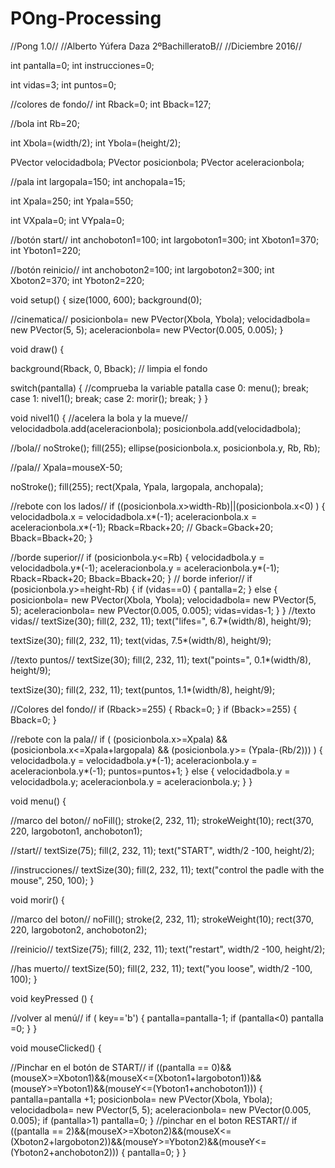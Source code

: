 # POng-Processing
//Pong 1.0//
//Alberto Yúfera Daza 2ºBachilleratoB//
//Diciembre 2016//

int pantalla=0;
int instrucciones=0;

int vidas=3;
int puntos=0;

//colores de fondo//
int Rback=0;
int Bback=127;

//bola
int Rb=20;

int Xbola=(width/2);
int Ybola=(height/2);

PVector velocidadbola;
PVector posicionbola;
PVector aceleracionbola;

//pala
int largopala=150;
int anchopala=15;

int Xpala=250;
int Ypala=550;

int VXpala=0;
int VYpala=0;

//botón start//
int anchoboton1=100;
int largoboton1=300;
int Xboton1=370;
int Yboton1=220;

//botón reinicio//
int anchoboton2=100;
int largoboton2=300;
int Xboton2=370;
int Yboton2=220;

void setup() {
  size(1000, 600);
  background(0);

  //cinematica//
  posicionbola= new PVector(Xbola, Ybola);
  velocidadbola= new PVector(5, 5);
  aceleracionbola= new PVector(0.005, 0.005);
}


void draw() {

  background(Rback, 0, Bback); // limpia el fondo

  switch(pantalla) { //comprueba la variable patalla
  case 0:
    menu();
    break;
  case 1:
    nivel1();
    break;
  case 2:
    morir();
    break;
  }
}


void nivel1() {
//acelera la bola y la mueve//
  velocidadbola.add(aceleracionbola);
  posicionbola.add(velocidadbola);

  //bola//
  noStroke();
  fill(255);
  ellipse(posicionbola.x, posicionbola.y, Rb, Rb);

  //pala//
  Xpala=mouseX-50;

  noStroke();
  fill(255);
  rect(Xpala, Ypala, largopala, anchopala);

  //rebote con los lados//
  if ((posicionbola.x>width-Rb)||(posicionbola.x<0) ) {
    velocidadbola.x = velocidadbola.x*(-1);
    aceleracionbola.x = aceleracionbola.x*(-1);
    Rback=Rback+20;
    //   Gback=Gback+20;
    Bback=Bback+20;
  }

  //borde superior//
  if (posicionbola.y<=Rb) {
    velocidadbola.y = velocidadbola.y*(-1);
    aceleracionbola.y = aceleracionbola.y*(-1);
    Rback=Rback+20;
    Bback=Bback+20;
  }
  // borde inferior//
  if (posicionbola.y>=height-Rb) {
    if (vidas==0) {
      pantalla=2;
    } else {
      posicionbola= new PVector(Xbola, Ybola);
      velocidadbola= new PVector(5, 5);
      aceleracionbola= new PVector(0.005, 0.005);
      vidas=vidas-1;
    }
  }
  //texto vidas//
  textSize(30);
  fill(2, 232, 11);
  text("lifes=", 6.7*(width/8), height/9);

  textSize(30);
  fill(2, 232, 11);
  text(vidas, 7.5*(width/8), height/9);

  //texto puntos//
  textSize(30);
  fill(2, 232, 11);
  text("points=", 0.1*(width/8), height/9);

  textSize(30);
  fill(2, 232, 11);
  text(puntos, 1.1*(width/8), height/9);


  //Colores del fondo//
  if (Rback>=255) {
    Rback=0;
  }
  if (Bback>=255) {
    Bback=0;
  }

  //rebote con la pala//
  if ( (posicionbola.x>=Xpala) && (posicionbola.x<=Xpala+largopala) && (posicionbola.y>= (Ypala-(Rb/2))) ) {
    velocidadbola.y = velocidadbola.y*(-1);
    aceleracionbola.y = aceleracionbola.y*(-1);
    puntos=puntos+1;
  } else {
    velocidadbola.y = velocidadbola.y;
    aceleracionbola.y = aceleracionbola.y;
  }
}

void menu() {
  
  //marco del boton//
  noFill();
  stroke(2, 232, 11);
  strokeWeight(10);
  rect(370, 220, largoboton1, anchoboton1);

  //start//
  textSize(75);
  fill(2, 232, 11);
  text("START", width/2 -100, height/2);

  //instrucciones//
  textSize(30);
  fill(2, 232, 11);
  text("control the padle with the mouse", 250, 100);
}

void morir() {
  
  //marco del boton//
  noFill();
  stroke(2, 232, 11);
  strokeWeight(10);
  rect(370, 220, largoboton2, anchoboton2);

  //reinicio//
  textSize(75);
  fill(2, 232, 11);
  text("restart", width/2 -100, height/2);

  //has muerto//
  textSize(50);
  fill(2, 232, 11);
  text("you loose", width/2 -100, 100);
}

void keyPressed () {

  //volver al menú//
  if ( key=='b') {
    pantalla=pantalla-1;
    if (pantalla<0) pantalla =0;
  }
}

void mouseClicked() {

  //Pinchar en el botón de START//
  if ((pantalla == 0)&&(mouseX>=Xboton1)&&(mouseX<=(Xboton1+largoboton1))&&(mouseY>=Yboton1)&&(mouseY<=(Yboton1+anchoboton1))) {
    pantalla=pantalla +1;
    posicionbola= new PVector(Xbola, Ybola);
    velocidadbola= new PVector(5, 5);
    aceleracionbola= new PVector(0.005, 0.005);
    if (pantalla>1) pantalla=0;
  } 
  //pinchar en el boton RESTART//
  if ((pantalla == 2)&&(mouseX>=Xboton2)&&(mouseX<=(Xboton2+largoboton2))&&(mouseY>=Yboton2)&&(mouseY<=(Yboton2+anchoboton2))) {
    pantalla=0;
  }
}
